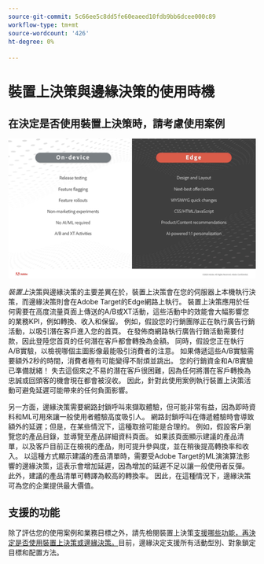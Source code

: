 ```yaml
---
source-git-commit: 5c66ee5c8dd5fe60eaeed10fdb9bb6dcee000c89
workflow-type: tm+mt
source-wordcount: '426'
ht-degree: 0%

---
```

# 裝置上決策與邊緣決策的使用時機

## 在決定是否使用裝置上決策時，請考慮使用案例

![替代影像](assets/comparison.jpeg)

*裝置上*&#x200B;決策與邊緣決策的主要差異在於，裝置上決策會在您的伺服器上本機執行決策，而邊緣決策則會在Adobe Target的Edge網路上執行。 裝置上決策應用於任何需要在高度流量頁面上傳送的A/B或XT活動，這些活動中的效能會大幅影響您的業務KPI，例如轉換、收入和保留。 例如，假設您的行銷團隊正在執行廣告行銷活動，以吸引潛在客戶進入您的首頁。 在發佈商網路執行廣告行銷活動需要付款，因此登陸您首頁的任何潛在客戶都會轉換為金額。 同時，假設您正在執行A/B實驗，以檢視哪個主圖影像最能吸引消費者的注意。 如果傳遞這些A/B實驗需要額外2秒的時間，消費者極有可能變得不耐煩並跳出。 您的行銷資金和A/B實驗已準備就緒！ 失去這個來之不易的潛在客戶很困難，因為任何將潛在客戶轉換為忠誠或回頭客的機會現在都會被沒收。 因此，針對此使用案例執行裝置上決策活動可避免延遲可能帶來的任何負面影響。

另一方面，邊緣決策需要網路封鎖呼叫來擷取體驗，但可能非常有益，因為即時資料和ML可用來讓一般使用者體驗高度吸引人。 網路封鎖呼叫在傳遞體驗時會導致額外的延遲；但是，在某些情況下，這種取捨可能是合理的。 例如，假設客戶瀏覽您的產品目錄，並導覽至產品詳細資料頁面。 如果該頁面顯示建議的產品清單，以及客戶目前正在檢視的產品，則可提升參與度，並在稍後提高轉換率和收入。 以這種方式顯示建議的產品清單時，需要受Adobe Target的ML演演算法影響的邊緣決策，這表示會增加延遲，因為增加的延遲不足以讓一般使用者反彈。 此外，建議的產品清單可轉譯為較高的轉換率。 因此，在這種情況下，邊緣決策可為您的企業提供最大價值。

## 支援的功能

除了評估您的使用案例和業務目標之外，請先檢閱裝置上決策[支援哪些功能，再決定是否使用裝置上決策或邊緣決策。 &#x200B;](../on-device-decisioning/supported-features.md)目前，邊緣決定支援所有活動型別、對象鎖定目標和配置方法。